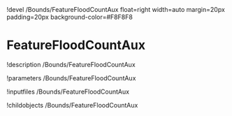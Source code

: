 <!-- MOOSE Object Documentation Stub: Remove this when content is added. -->!devel /Bounds/FeatureFloodCountAux float=right width=auto margin=20px padding=20px background-color=#F8F8F8


# FeatureFloodCountAux
!description /Bounds/FeatureFloodCountAux

!parameters /Bounds/FeatureFloodCountAux

!inputfiles /Bounds/FeatureFloodCountAux

!childobjects /Bounds/FeatureFloodCountAux
